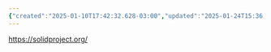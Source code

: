 ```yaml
---
{"created":"2025-01-10T17:42:32.628-03:00","updated":"2025-01-24T15:36:44.912-03:00","tags":["datamanagement","distributedsystems","🌱","organization","web3","lab","tool"],"relevancescore":91,"notestage":["🌱"],"dg-publish":true,"permalink":"/projects-and-tools/tools/lab/solid/","dgPassFrontmatter":true}
---
```


https://solidproject.org/